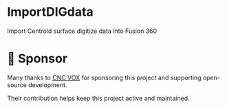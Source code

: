 # ImportDIGdata
Import Centroid surface digitize data into Fusion 360

# 🙏 Sponsor

Many thanks to [CNC VOX](https://www.cncvox.com.au) for sponsoring this project and supporting open-source development.

Their contribution helps keep this project active and maintained.
